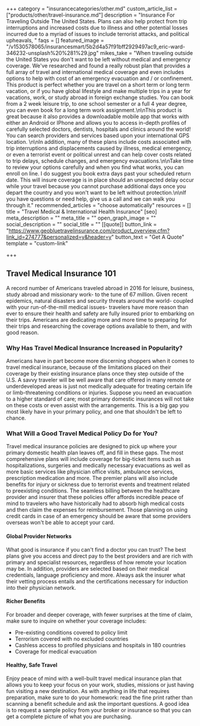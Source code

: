 +++
category = "insurancecategories/other.md"
custom_article_list = ["products/other/travel-insurance.md"]
description = "Insurance For Traveling Outside The United States.  Plans can also help protect from trip interruptions and increased costs due to illness and other potential losses incurred due to a myriad of issues to include terrorist attacks, and political upheavals, "
faqs = []
featured_image = "/v1530578065/insurancesmart/5b2d4a57f91bff2929497ac9_eric-ward-346232-unsplash%20%281%29.jpg"
mikes_take = "When traveling outside the United States you don't want to be left without medical and emergency coverage. We've researched and found a really robust plan that provides a full array of travel and international medical coverage and even includes options to help with cost of an emergency evacuation and / or confinement. This product is perfect whether you are travel on a short term or long term vacation, or if you have global lifestyle and make multiple trips in a year for vacations, work, or study abroad in foreign exchange studies. You can book from a 2 week leisure trip, to one school semester or a full 4 year degree, you can even book for a long term work assignment.\n\nThis product is great because it also provides a downloadable mobile app that works with either an Android or IPhone and allows you to access in-depth profiles of carefully selected doctors, dentists, hospitals and clinics around the world!  You can search providers and services based upon your international GPS location. \n\nIn addition, many of these plans include costs associated with trip interruptions and displacements caused by illness, medical emergency, or even a terrorist event or political unrest and can help cover costs related to trip delays, schedule changes, and emergency evacuations.\n\nTake time to review your options carefully and when you find what works, you can enroll on line.  I do suggest you book extra days past your scheduled return date. This will insure coverage is in place should an unexpected delay occur while your travel because you cannot purchase additional days once you depart the country and you won't want to be left without protection.\n\nIf you have questions or need help, give us a call and we can walk you through it."
recommended_articles = "choose automatically"
resources = []
title = "Travel Medical & International Health Insurance"
[seo]
meta_description = ""
meta_title = ""
open_graph_image = ""
social_description = ""
social_title = ""
[[quote]]
button_link = "https://www.geobluetravelinsurance.com/product_overview.cfm?link_id=274777&personalized=y&header=y"
button_text = "Get A Quote"
template = "custom-link"

+++
## Travel Medical Insurance 101

A record number of Americans traveled abroad in 2016 for leisure, business, study abroad and missionary work- to the tune of 67 million. Given recent epidemics, natural disasters and security threats around the world- coupled with your run-of-the-mill medical issues- travelers have more reason than ever to ensure their health and safety are fully insured prior to embarking on their trips. Americans are dedicating more and more time to preparing for their trips and researching the coverage options available to them, and with good reason.

### Why Has Travel Medical Insurance Increased in Popularity?

Americans have in part become more discerning shoppers when it comes to travel medical insurance, because of the limitations placed on their coverage by their existing insurance plans once they step outside of the U.S. A savvy traveler will be well aware that care offered in many remote or underdeveloped areas is just not medically adequate for treating certain life or limb-threatening conditions or injuries. Suppose you need an evacuation to a higher standard of care; most primary domestic insurances will not take on these costs or even assist with the arrangements. This is a big gap you most likely have in your primary policy, and one that shouldn't be left to chance.

### What Will a Good Travel Medical Policy Do for You?

Travel medical insurance policies are designed to pick up where your primary domestic health plan leaves off, and fill in these gaps. The most comprehensive plans will include coverage for big-ticket items such as hospitalizations, surgeries and medically necessary evacuations as well as more basic services like physician office visits, ambulance services, prescription medication and more. The premier plans will also include benefits for injury or sickness due to terrorist events and treatment related to preexisting conditions. The seamless billing between the healthcare provider and insurer that these policies offer affords incredible peace of mind to travelers who have historically had to absorb high medical costs and then claim the expenses for reimbursement. Those planning on using credit cards in case of an emergency should be aware that some providers overseas won't be able to accept your card.

#### Global Provider Networks

What good is insurance if you can't find a doctor you can trust? The best plans give you access and direct pay to the best providers and are rich with primary and specialist resources, regardless of how remote your location may be. In addition, providers are selected based on their medical credentials, language proficiency and more. Always ask the insurer what their vetting process entails and the certifications necessary for induction into their physician network.

#### Richer Benefits

For broader and deeper coverage, with fewer surprises at the time of claim, make sure to inquire on whether your coverage includes:

* Pre-existing conditions covered to policy limit
* Terrorism covered with no excluded countries
* Cashless access to profiled physicians and hospitals in 180 countries
* Coverage for medical evacuation

#### Healthy, Safe Travel

Enjoy peace of mind with a well-built travel medical insurance plan that allows you to keep your focus on your work, studies, missions or just having fun visiting a new destination. As with anything in life that requires preparation, make sure to do your homework: read the fine print rather than scanning a benefit schedule and ask the important questions. A good idea is to request a sample policy from your broker or insurance so that you can get a complete picture of what you are purchasing.